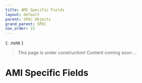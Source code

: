 ```yaml
---
title: AMI Specific Fields
layout: default
parent: SPEC Objects
grand_parent: SPEC
nav_order: 15
---
```


{: .note }
> This page is under construction! 
> Content coming soon ...

# AMI Specific Fields